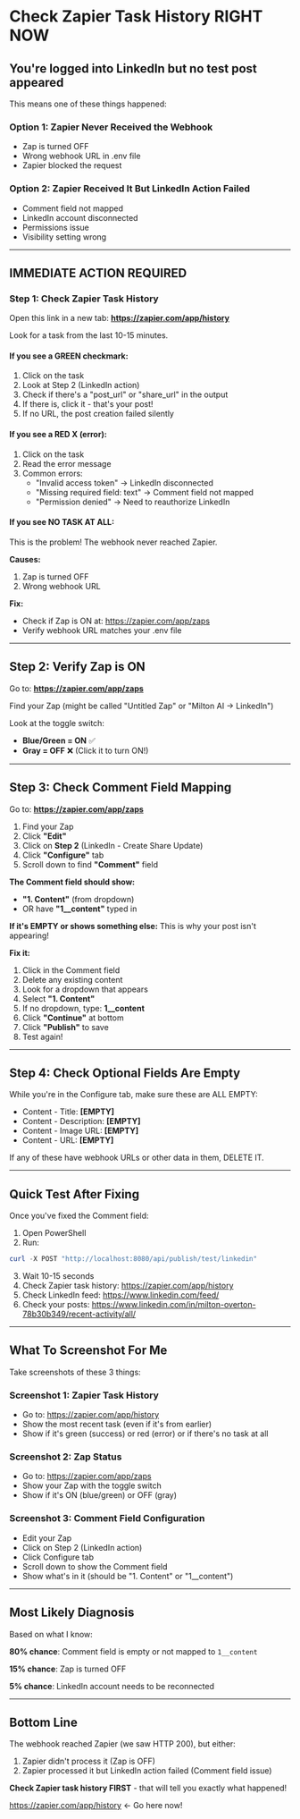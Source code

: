 # Check Zapier Task History RIGHT NOW

## You're logged into LinkedIn but no test post appeared

This means one of these things happened:

### Option 1: Zapier Never Received the Webhook
- Zap is turned OFF
- Wrong webhook URL in .env file
- Zapier blocked the request

### Option 2: Zapier Received It But LinkedIn Action Failed
- Comment field not mapped
- LinkedIn account disconnected
- Permissions issue
- Visibility setting wrong

---

## IMMEDIATE ACTION REQUIRED

### Step 1: Check Zapier Task History

Open this link in a new tab: **https://zapier.com/app/history**

Look for a task from the last 10-15 minutes.

#### If you see a GREEN checkmark:
1. Click on the task
2. Look at Step 2 (LinkedIn action)
3. Check if there's a "post_url" or "share_url" in the output
4. If there is, click it - that's your post!
5. If no URL, the post creation failed silently

#### If you see a RED X (error):
1. Click on the task
2. Read the error message
3. Common errors:
   - "Invalid access token" → LinkedIn disconnected
   - "Missing required field: text" → Comment field not mapped
   - "Permission denied" → Need to reauthorize LinkedIn

#### If you see NO TASK AT ALL:
This is the problem! The webhook never reached Zapier.

**Causes:**
1. Zap is turned OFF
2. Wrong webhook URL

**Fix:**
- Check if Zap is ON at: https://zapier.com/app/zaps
- Verify webhook URL matches your .env file

---

## Step 2: Verify Zap is ON

Go to: **https://zapier.com/app/zaps**

Find your Zap (might be called "Untitled Zap" or "Milton AI → LinkedIn")

Look at the toggle switch:
- **Blue/Green = ON** ✅
- **Gray = OFF** ❌ (Click it to turn ON!)

---

## Step 3: Check Comment Field Mapping

Go to: **https://zapier.com/app/zaps**

1. Find your Zap
2. Click **"Edit"**
3. Click on **Step 2** (LinkedIn - Create Share Update)
4. Click **"Configure"** tab
5. Scroll down to find **"Comment"** field

**The Comment field should show:**
- **"1. Content"** (from dropdown)
- OR have **"1__content"** typed in

**If it's EMPTY or shows something else:**
This is why your post isn't appearing!

**Fix it:**
1. Click in the Comment field
2. Delete any existing content
3. Look for a dropdown that appears
4. Select **"1. Content"**
5. If no dropdown, type: **1__content**
6. Click **"Continue"** at bottom
7. Click **"Publish"** to save
8. Test again!

---

## Step 4: Check Optional Fields Are Empty

While you're in the Configure tab, make sure these are ALL EMPTY:

- Content - Title: **[EMPTY]**
- Content - Description: **[EMPTY]**
- Content - Image URL: **[EMPTY]**
- Content - URL: **[EMPTY]**

If any of these have webhook URLs or other data in them, DELETE IT.

---

## Quick Test After Fixing

Once you've fixed the Comment field:

1. Open PowerShell
2. Run:
```powershell
curl -X POST "http://localhost:8080/api/publish/test/linkedin"
```

3. Wait 10-15 seconds
4. Check Zapier task history: https://zapier.com/app/history
5. Check LinkedIn feed: https://www.linkedin.com/feed/
6. Check your posts: https://www.linkedin.com/in/milton-overton-78b30b349/recent-activity/all/

---

## What To Screenshot For Me

Take screenshots of these 3 things:

### Screenshot 1: Zapier Task History
- Go to: https://zapier.com/app/history
- Show the most recent task (even if it's from earlier)
- Show if it's green (success) or red (error) or if there's no task at all

### Screenshot 2: Zap Status
- Go to: https://zapier.com/app/zaps
- Show your Zap with the toggle switch
- Show if it's ON (blue/green) or OFF (gray)

### Screenshot 3: Comment Field Configuration
- Edit your Zap
- Click on Step 2 (LinkedIn action)
- Click Configure tab
- Scroll down to show the Comment field
- Show what's in it (should be "1. Content" or "1__content")

---

## Most Likely Diagnosis

Based on what I know:

**80% chance**: Comment field is empty or not mapped to `1__content`

**15% chance**: Zap is turned OFF

**5% chance**: LinkedIn account needs to be reconnected

---

## Bottom Line

The webhook reached Zapier (we saw HTTP 200), but either:
1. Zapier didn't process it (Zap is OFF)
2. Zapier processed it but LinkedIn action failed (Comment field issue)

**Check Zapier task history FIRST** - that will tell you exactly what happened!

https://zapier.com/app/history ← Go here now!
